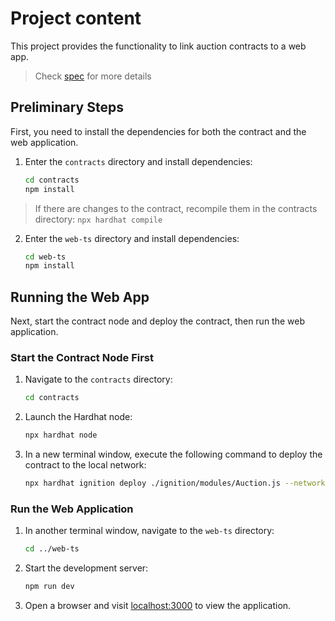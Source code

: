 # Project content

This project provides the functionality to link auction contracts to a web app.
> Check [spec](./spec/spec.md) for more details

## Preliminary Steps

First, you need to install the dependencies for both the contract and the web application.

1. Enter the `contracts` directory and install dependencies:
    ```bash
    cd contracts
    npm install
    ```
> If there are changes to the contract, recompile them in the contracts directory: 
    ```
    npx hardhat compile
    ```

2. Enter the `web-ts` directory and install dependencies:
    ```bash
    cd web-ts
    npm install
    ```

## Running the Web App

Next, start the contract node and deploy the contract, then run the web application.

### Start the Contract Node First

1. Navigate to the `contracts` directory:
    ```bash
    cd contracts
    ```

2. Launch the Hardhat node:
    ```bash
    npx hardhat node
    ```

3. In a new terminal window, execute the following command to deploy the contract to the local network:
    ```bash
    npx hardhat ignition deploy ./ignition/modules/Auction.js --network localhost
    ```

### Run the Web Application

1. In another terminal window, navigate to the `web-ts` directory:
    ```bash
    cd ../web-ts
    ```

2. Start the development server:
    ```bash
    npm run dev
    ```

3. Open a browser and visit [localhost:3000](http://localhost:3000) to view the application.

